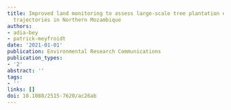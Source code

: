 ```yaml
---
title: Improved land monitoring to assess large-scale tree plantation expansion and
  trajectories in Northern Mozambique
authors:
- adia-bey
- patrick-meyfroidt
date: '2021-01-01'
publication: Environmental Research Communications
publication_types:
- '2'
abstract: ''
tags:
- ''
links: []
doi: 10.1088/2515-7620/ac26ab
---
```

